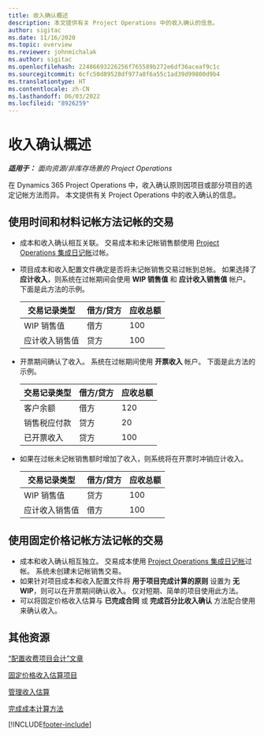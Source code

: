 ```yaml
---
title: 收入确认概述
description: 本文提供有关 Project Operations 中的收入确认的信息。
author: sigitac
ms.date: 11/16/2020
ms.topic: overview
ms.reviewer: johnmichalak
ms.author: sigitac
ms.openlocfilehash: 22486693226256f765589b272e6df36aceaf9c1c
ms.sourcegitcommit: 6cfc50d89528df977a8f6a55c1ad39d99800d9b4
ms.translationtype: HT
ms.contentlocale: zh-CN
ms.lasthandoff: 06/03/2022
ms.locfileid: "8926259"
---
```

# <a name="revenue-recognition-overview"></a>收入确认概述

_**适用于：** 面向资源/非库存场景的 Project Operations_

在 Dynamics 365 Project Operations 中，收入确认原则因项目或部分项目的选定记帐方法而异。 本文提供有关 Project Operations 中的收入确认的信息。

## <a name="transactions-accounted-using-time-and-material-billing-method"></a>使用时间和材料记帐方法记帐的交易

- 成本和收入确认相互关联。 交易成本和未记帐销售额使用 [Project Operations 集成日记帐](../project-accounting/project-operations-integration-journal.md)过帐。
- 项目成本和收入配置文件确定是否将未记帐销售交易过帐到总帐。 如果选择了 **应计收入**，则系统在过帐期间会使用 **WIP 销售值** 和 **应计收入销售值** 帐户。 下面是此方法的示例。  

  | 交易记录类型 | 借方/贷方 | 应收总额 |
  | --- | --- | --- |
  | WIP 销售值 | 借方 | 100 |
  | 应计收入销售值 | 贷方 | 100 |

- 开票期间确认了收入。 系统在过帐期间使用 **开票收入** 帐户。 下面是此方法的示例。  

  | 交易记录类型 | 借方/贷方 | 应收总额 |
  | --- | --- | --- |
  | 客户余额 | 借方 | 120 |
  | 销售税应付款 | 贷方 | 20 |
  | 已开票收入 | 贷方 | 100 |

- 如果在过帐未记帐销售额时增加了收入，则系统将在开票时冲销应计收入。

  | 交易记录类型 | 借方/贷方 | 应收总额 |
  | --- | --- | --- |
  | WIP 销售值 | 贷方 | 100 |
  | 应计收入销售值 | 借方 | 100 |

## <a name="transactions-accounted-using-the-fixed-price-billing-method"></a>使用固定价格记帐方法记帐的交易

- 成本和收入确认相互独立。 交易成本使用 [Project Operations 集成日记帐](../project-accounting/project-operations-integration-journal.md)过帐。 系统未创建未记帐销售交易。
- 如果针对项目成本和收入配置文件将 **用于项目完成计算的原则** 设置为 **无 WIP**，则可以在开票期间确认收入。 仅对短期、简单的项目使用此方法。
- 可以将固定价格收入估算与 **已完成合同** 或 **完成百分比收入确认** 方法配合使用来确认收入。

## <a name="additional-resources"></a>其他资源
[“配置收费项目会计”文章](../project-accounting/configure-accounting-billable-projects.md)

[固定价格收入估算项目](rev-rec-percentage-completion-method.md)

[管理收入估算](rev-rec-completed-contract-method.md)

[完成成本计算方法](cost-complete-methods.md)


[!INCLUDE[footer-include](../includes/footer-banner.md)]